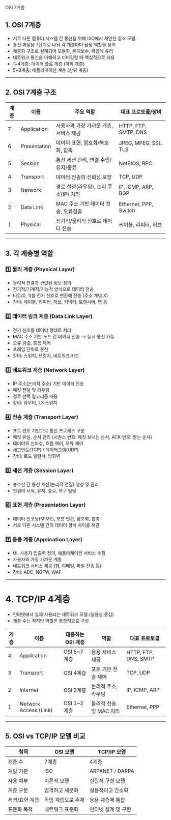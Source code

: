 OSI 7계층

## 1. OSI 7계층

- 서로 다른 컴퓨터 시스템 간 통신을 위해 ISO에서 제안한 참조 모델
- 통신 과정을 7단계로 나눠 각 계층마다 담당 역할을 정의
- 계층화 구조로 설계되어 모듈화, 유지보수, 확장에 유리
- 네트워크 통신을 이해하고 디버깅할 때 핵심적으로 사용
- 1~4계층: 데이터 플로 계층 (하위 계층)
- 5~8계층: 애플리케이션 계층 (상위 계층)

---

## 2. OSI 7계층 구조

| 계층 | 이름 | 주요 역할 | 대표 프로토콜/장비 |
|------|------|-----------|---------------------|
| 7 | Application | 사용자와 가장 가까운 계층, 서비스 제공 | HTTP, FTP, SMTP, DNS |
| 6 | Presentation | 데이터 표현, 암호화/복호화, 압축 | JPEG, MPEG, SSL, TLS |
| 5 | Session | 통신 세션 관리, 연결 수립/유지/종료 | NetBIOS, RPC |
| 4 | Transport | 데이터 전송의 신뢰성 보장 | TCP, UDP |
| 3 | Network | 경로 설정(라우팅), 논리 주소(IP) 처리 | IP, ICMP, ARP, BGP |
| 2 | Data Link | MAC 주소 기반 데이터 전송, 오류검출 | Ethernet, PPP, Switch |
| 1 | Physical | 전기적/물리적 신호로 데이터 전송 | 케이블, 리피터, 허브 |

---

## 3. 각 계층별 역할

### 1️⃣ 물리 계층 (Physical Layer)
- 물리적 연결과 관련된 정보 정의
- 전기적/기계적/기능적 방식으로 데이터 전송  
- 비트(0, 1)를 전기 신호로 변환해 전송 (주소 개념 X)  
- 장비: 케이블, 리피터, 허브, 커넥터, 트랜시버, 탭 등

### 2️⃣ 데이터 링크 계층 (Data Link Layer)
- 전기 신호를 데이터 형태로 처리
- MAC 주소 기반 노드 간 데이터 전송 -> 동시 통신 가능  
- 오류 검출, 흐름 제어  
- 프레임 단위로 통신  
- 장비: 스위치, 브릿지, 네트워크 카드

### 3️⃣ 네트워크 계층 (Network Layer)
- IP 주소(논리적 주소) 기반 데이터 전송  
- 패킷 전달 및 라우팅  
- 경로 선택 알고리즘 사용  
- 장비: 라우터, L3 스위치

### 4️⃣ 전송 계층 (Transport Layer)
- 포트 번호 기반으로 통신 프로세스 구분
- 패킷 유실, 순서 관리 (시퀀스 번호: 패킷 보내는 순서, ACK 번호: 받는 순서)  
- 데이터의 신뢰성, 흐름 제어, 오류 제어  
- 세그먼트(TCP) / 데이터그램(UDP)
- 장비: 로드 밸런서, 방화벽

### 5️⃣ 세션 계층 (Session Layer)
- 송수신 간 통신 세션(논리적 연결) 생성 및 관리  
- 연결의 시작, 유지, 종료, 복구 담당

### 6️⃣ 표현 계층 (Presentation Layer)
- 데이터 인코딩(MIME), 포맷 변환, 암호화, 압축  
- 서로 다른 시스템 간의 데이터 형식 차이를 해결

### 7️⃣ 응용 계층 (Application Layer)
- UI, 사용자 입출력 정의, 애플리케이션 서비스 수행
- 사용자와 가장 가까운 계층  
- 네트워크 서비스 제공 (웹, 이메일, 파일 전송 등)
- 장비: ADC, NGFW, WAF

---

# 4. TCP/IP 4계층

- 인터넷에서 실제 사용되는 네트워크 모델 (실용성 중심)
- 계층 수는 적지만 역할은 통합적으로 구성

| 계층 | 이름 | 대응하는 OSI 계층 | 역할 | 대표 프로토콜 |
|------|------|-------------------|------|--------------|
| 4 | Application | OSI 5~7계층 | 응용 서비스 제공 | HTTP, FTP, DNS, SMTP |
| 3 | Transport | OSI 4계층 | 포트 기반 전송 제어 | TCP, UDP |
| 2 | Internet | OSI 3계층 | 논리적 주소, 라우팅 | IP, ICMP, ARP |
| 1 | Network Access (Link) | OSI 1~2계층 | 물리적 전송 및 MAC 처리 | Ethernet, PPP |

---

## 5. OSI vs TCP/IP 모델 비교

| 항목 | OSI 모델 | TCP/IP 모델 |
|------|----------|--------------|
| 계층 수 | 7계층 | 4계층 |
| 개발 기관 | ISO | ARPANET / DARPA |
| 사용 여부 | 이론적 모델 | 실질적 구현 모델 |
| 계층 구분 | 엄격하고 세분화 | 실용적이고 간소화 |
| 세션/표현 계층 | 독립 계층으로 존재 | 응용 계층에 통합 |
| 표준화 목적 | 네트워크 표준화 | 인터넷 설계 및 구현 |
